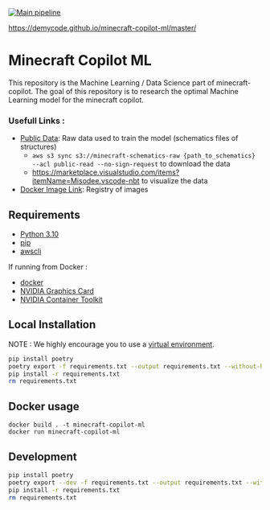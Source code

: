 [![Main pipeline](https://github.com/DemyCode/minecraft-copilot-ml/actions/workflows/master.yml/badge.svg?branch=master)](https://github.com/DemyCode/minecraft-copilot-ml/actions/workflows/master.yml)

https://demycode.github.io/minecraft-copilot-ml/master/

# Minecraft Copilot ML

This repository is the Machine Learning / Data Science part of minecraft-copilot.
The goal of this repository is to research the optimal Machine Learning model for the minecraft copilot.

### Usefull Links :

- [Public Data](http://minecraft-schematics-raw.s3.amazonaws.com/): Raw data used to train the model (schematics files of structures)
    - ```aws s3 sync s3://minecraft-schematics-raw {path_to_schematics} --acl public-read --no-sign-request``` to download the data
    - https://marketplace.visualstudio.com/items?itemName=Misodee.vscode-nbt to visualize the data
- [Docker Image Link](https://gallery.ecr.aws/p3u9i4c1/minecraft-copilot-ml): Registry of images

## Requirements

- [Python 3.10](https://www.python.org/downloads/release/python-3100/)
- [pip](https://pypi.org/project/pip/)
- [awscli](https://docs.aws.amazon.com/cli/latest/userguide/getting-started-install.html)

If running from Docker :
- [docker](https://docs.docker.com/desktop/)
- [NVIDIA Graphics Card](https://en.wikipedia.org/wiki/CUDA)
- [NVIDIA Container Toolkit](https://docs.nvidia.com/datacenter/cloud-native/container-toolkit/latest/install-guide.html#prerequisites)

## Local Installation

NOTE : We highly encourage you to use a [virtual environment](https://realpython.com/python-virtual-environments-a-primer/#how-can-you-work-with-a-python-virtual-environment).

```bash
pip install poetry
poetry export -f requirements.txt --output requirements.txt --without-hashes
pip install -r requirements.txt
rm requirements.txt
```


## Docker usage

```
docker build . -t minecraft-copilot-ml
docker run minecraft-copilot-ml
```

## Development

```bash
pip install poetry
poetry export --dev -f requirements.txt --output requirements.txt --without-hashes
pip install -r requirements.txt
rm requirements.txt
```

